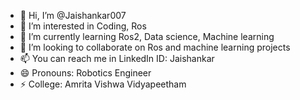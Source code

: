 - 👋 Hi, I’m @Jaishankar007
- 👀 I’m interested in Coding, Ros
- 🌱 I’m currently learning Ros2, Data science, Machine learning 
- 💞️ I’m looking to collaborate on Ros and machine learning projects
- 📫 You can reach me in LinkedIn ID: Jaishankar 
- 😄 Pronouns: Robotics Engineer 
- ⚡ College: Amrita Vishwa Vidyapeetham

<!---
Jaishankar007/Jaishankar007 is a ✨ special ✨ repository because its `README.md` (this file) appears on your GitHub profile.
You can click the Preview link to take a look at your changes.
--->
